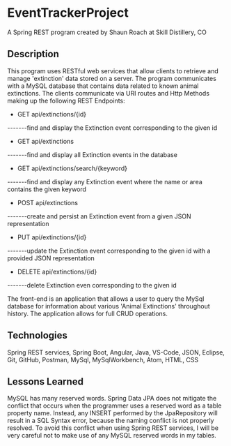 # EventTrackerProject

A Spring REST program created by Shaun Roach at Skill Distillery, CO

## Description

This program uses RESTful web services that allow clients to retrieve and manage 'extinction' data stored on a server. The program communicates with a MySQL database that contains data related to known animal extinctions. The clients communicate via URI routes and Http Methods making up the following REST Endpoints:

* GET api/extinctions/{id}        

-------find and display the Extinction event corresponding to the given id
* GET api/extinctions               

-------find and display all Extinction events in the database
* GET api/extinctions/search/{keyword}        

-------find and display any Extinction event where the name or area contains the given keyword
* POST api/extinctions            

-------create and persist an Extinction event from a given JSON representation
* PUT api/extinctions/{id}        

-------update the Extinction event corresponding to the given id with a provided JSON representation
* DELETE api/extinctions/{id}     

-------delete Extinction even corresponding to the given id

The front-end is an application that allows a user to query the MySql database for information about various 'Animal Extinctions' throughout history. The application allows for full CRUD operations.  

## Technologies

Spring REST services, Spring Boot, Angular, Java, VS-Code, JSON, Eclipse, Git, GitHub, Postman, MySql, MySqlWorkbench, Atom, HTML, CSS

## Lessons Learned

MySQL has many reserved words. Spring Data JPA does not mitigate the conflict that occurs when the programmer uses a reserved word as a table property name. Instead, any INSERT performed by the JpaRepository will result in a SQL Syntax error, because the naming conflict is not properly resolved. To avoid this conflict when using Spring REST services, I will be very careful not to make use of any MySQL reserved words in my tables.
